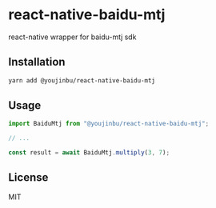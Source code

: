 # react-native-baidu-mtj

react-native wrapper for baidu-mtj sdk

## Installation

```sh
yarn add @youjinbu/react-native-baidu-mtj
```

## Usage

```js
import BaiduMtj from "@youjinbu/react-native-baidu-mtj";

// ...

const result = await BaiduMtj.multiply(3, 7);
```

## License

MIT
